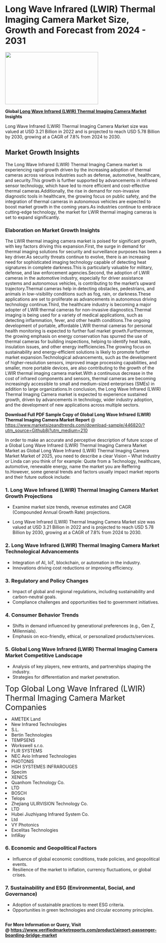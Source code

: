 <H1>Long Wave Infrared (LWIR) Thermal Imaging Camera Market Size, Growth and Forecast from 2024 - 2031</H1><img class="aligncenter size-medium wp-image-584254" src="https://thirdeyenews.in/wp-content/uploads/2024/09/Global-Market-Research-300x168.jpeg" alt="" width="300" height="168" /><p><strong>Global&nbsp;<a href="https://www.marketsizeandtrends.com/download-sample/446820/?utm_source=Github8j?utm_medium=210">Long Wave Infrared (LWIR) Thermal Imaging Camera Market</a> Insights</strong></p><p>Long Wave Infrared (LWIR) Thermal Imaging Camera Market size was valued at USD 3.21 Billion in 2022 and is projected to reach USD 5.78 Billion by 2030, growing at a CAGR of 7.8% from 2024 to 2030.</p><p><h2>Market Growth Insights</h2> The Long Wave Infrared (LWIR) Thermal Imaging Camera market is experiencing rapid growth driven by the increasing adoption of thermal cameras across various industries such as defense, automotive, healthcare, and security.This growth is further supported by advancements in infrared sensor technology, which have led to more efficient and cost-effective thermal cameras.Additionally, the rise in demand for non-invasive diagnostic tools in healthcare, the growing focus on public safety, and the integration of thermal cameras in autonomous vehicles are expected to boost market growth in the coming years.As industries continue to embrace cutting-edge technology, the market for LWIR thermal imaging cameras is set to expand significantly. <h3>Elaboration on Market Growth Insights</h3> The LWIR thermal imaging camera market is poised for significant growth, with key factors driving this expansion.First, the surge in demand for thermal imaging solutions for security and surveillance purposes has been a key driver.As security threats continue to evolve, there is an increasing need for sophisticated imaging technology capable of detecting heat signatures in complete darkness.This is particularly valuable for military, defense, and law enforcement agencies.Second, the adoption of LWIR cameras in the automotive industry, especially for driver assistance systems and autonomous vehicles, is contributing to the market’s upward trajectory.Thermal cameras help in detecting obstacles, pedestrians, and animals in low-visibility conditions such as fog, rain, or darkness.These applications are set to proliferate as advancements in autonomous driving technology continue.Third, the healthcare industry is becoming a major adopter of LWIR thermal cameras for non-invasive diagnostics.Thermal imaging is being used for a variety of medical applications, such as detecting inflammation, fever, and other health conditions.The ongoing development of portable, affordable LWIR thermal cameras for personal health monitoring is expected to further fuel market growth.Furthermore, the growing emphasis on energy conservation has spurred the use of thermal cameras for building inspections, helping to identify heat leaks, insulation issues, and other energy inefficiencies.The growing focus on sustainability and energy-efficient solutions is likely to promote further market expansion.Technological advancements, such as the development of higher-resolution sensors, improved image processing capabilities, and smaller, more portable devices, are also contributing to the growth of the LWIR thermal imaging camera market.With a continuous decrease in the cost of infrared components and sensors, thermal cameras are becoming increasingly accessible to small and medium-sized enterprises (SMEs) in addition to large organizations.In conclusion, the Long Wave Infrared (LWIR) Thermal Imaging Camera market is expected to experience sustained growth, driven by advancements in technology, wider industry adoption, and the development of new applications across multiple sectors.</p><p><span class=""><strong>Download Full PDF Sample Copy of Global Long Wave Infrared (LWIR) Thermal Imaging Camera Market Report</strong> @ <a href="https://www.marketsizeandtrends.com/download-sample/446820/?utm_source=Github8j?utm_medium=210" target="_blank">https://www.marketsizeandtrends.com/download-sample/446820/?utm_source=Github8j?utm_medium=210</a></span></p><p>In order to make an accurate and perceptive description of future scope of a Global&nbsp;Long Wave Infrared (LWIR) Thermal Imaging Camera Market Market as Global&nbsp;Long Wave Infrared (LWIR) Thermal Imaging Camera Market Market of 2025, you need to describe a clear Vision &ndash; What Industry or Linda can you think of for example: Quote from a Technology, healthcare, automotive, renewable energy, name the market you are Reffering to.However, some general trends and factors usually impact market reports and their future outlook include:</p><h3>1.&nbsp;<strong>Long Wave Infrared (LWIR) Thermal Imaging Camera Market Growth Projections</strong></h3><ul><li>Examine market size trends, revenue estimates and CAGR (Compounded Annual Growth Rate) projections.</li><li><p>Long Wave Infrared (LWIR) Thermal Imaging Camera Market size was valued at USD 3.21 Billion in 2022 and is projected to reach USD 5.78 Billion by 2030, growing at a CAGR of 7.8% from 2024 to 2030.</p></li></ul><h3>2.&nbsp;<strong>Long Wave Infrared (LWIR) Thermal Imaging Camera Market Technological Advancements</strong></h3><ul><li>Integration of AI, IoT, blockchain, or automation in the industry.</li><li>Innovations driving cost reductions or improving efficiency.</li></ul><h3>3.&nbsp;<strong>Regulatory and Policy Changes</strong></h3><ul><li>Impact of global and regional regulations, including sustainability and carbon-neutral goals.</li><li>Compliance challenges and opportunities tied to government initiatives.</li></ul><h3>4.&nbsp;<strong>Consumer Behavior Trends</strong></h3><ul><li>Shifts in demand influenced by generational preferences (e.g., Gen Z, Millennials).</li><li>Emphasis on eco-friendly, ethical, or personalized products/services.</li></ul><h3>5.&nbsp;<strong>Global Long Wave Infrared (LWIR) Thermal Imaging Camera Market Competitive Landscape</strong></h3><ul><li>Analysis of key players, new entrants, and partnerships shaping the industry.</li><li>Strategies for differentiation and market penetration.</li></ul><p data-pm-slice="1 1 []"><span style="color: inherit; font-family: inherit; font-size: 25px;">Top Global Long Wave Infrared (LWIR) Thermal Imaging Camera Market Companies</span></p><div class="" data-test-id=""><p><li>AMETEK Land</li><li> New Infrared Technologies</li><li> S.L.</li><li> Bertin Technologies</li><li> TEMPSENS</li><li> Workswell s.r.o.</li><li> FLIR SYSTEMS</li><li> NEC Avio Infrared Technologies</li><li> PHOTONIS</li><li> HGH SYSTEMES INFRAROUGES</li><li> Specim</li><li> XENICS</li><li> Quanhom Technology Co.</li><li> LTD</li><li> BOSCH</li><li> Telops</li><li> Zhejiang ULIRVISION Technology Co.</li><li> LTD</li><li> Hubei Jiuzhiyang Infrared System Co.</li><li> Ltd</li><li> VY Photonics</li><li> Excelitas Technologies</li><li> InfiRay</li></p></div><h3>6.&nbsp;<strong>Economic and Geopolitical Factors</strong></h3><ul><li>Influence of global economic conditions, trade policies, and geopolitical events.</li><li>Resilience of the market to inflation, currency fluctuations, or global crises.</li></ul><h3>7.&nbsp;<strong>Sustainability and ESG (Environmental, Social, and Governance)</strong></h3><ul><li>Adoption of sustainable practices to meet ESG criteria.</li><li>Opportunities in green technologies and circular economy principles.</li></ul><h2><strong style="font-size: 14px;">For More Information or Query, Visit @&nbsp;</strong><a style="background-color: #ffffff; font-size: 14px;" href="https://www.marketsizeandtrends.com/report/long-wave-infrared-lwir-thermal-imaging-camera-market/" target="_blank">https://www.verifiedmarketreports.com/product/airport-passenger-boarding-bridge-market</a></h2>